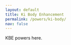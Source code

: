 ```yaml
---
layout: default
title: Ki Body Enhancement
permalink: /powers/ki-body/
nav: false
---
```


KBE powers here.